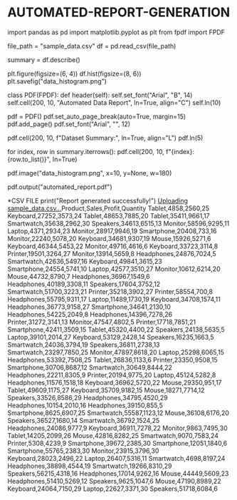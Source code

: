 # AUTOMATED-REPORT-GENERATION
import pandas as pd
import matplotlib.pyplot as plt
from fpdf import FPDF

file_path = "sample_data.csv"
df = pd.read_csv(file_path)

summary = df.describe()

plt.figure(figsize=(6, 4))
df.hist(figsize=(8, 6))
plt.savefig("data_histogram.png")

class PDF(FPDF):
    def header(self):
        self.set_font("Arial", "B", 14)
        self.cell(200, 10, "Automated Data Report", ln=True, align="C")
        self.ln(10)

pdf = PDF()
pdf.set_auto_page_break(auto=True, margin=15)
pdf.add_page()
pdf.set_font("Arial", "", 12)

pdf.cell(200, 10, f"Dataset Summary:", ln=True, align="L")
pdf.ln(5)

for index, row in summary.iterrows():
    pdf.cell(200, 10, f"{index}: {row.to_list()}", ln=True)

pdf.image("data_histogram.png", x=10, y=None, w=180)

pdf.output("automated_report.pdf")



*CSV FILE 
print("Report generated successfully!")
[Uploading sample_data.csv…]()Product,Sales,Profit,Quantity
Tablet,4858,2560,25
Keyboard,27252,3573,24
Tablet,48653,7885,20
Tablet,35411,9661,17
Smartwatch,35638,2962,30
Speakers,34613,6515,13
Monitor,58596,9295,11
Laptop,4371,2934,23
Monitor,28917,9946,19
Smartphone,20408,733,16
Monitor,22240,5078,20
Keyboard,34681,9307,19
Mouse,15926,5271,6
Keyboard,46344,5453,22
Monitor,49716,4616,6
Keyboard,33723,3114,8
Printer,19501,3264,27
Monitor,13914,5659,8
Headphones,24876,7024,5
Smartwatch,42636,5497,16
Keyboard,49841,3615,23
Smartphone,24554,5741,10
Laptop,42577,3510,27
Monitor,10612,6214,20
Mouse,44732,8790,7
Headphones,36967,1549,6
Headphones,40189,3308,11
Speakers,17604,3752,12
Smartwatch,51700,3223,21
Printer,35218,3902,27
Printer,58554,700,8
Headphones,55795,9311,17
Laptop,11489,1730,19
Keyboard,34708,1574,11
Headphones,36773,9158,27
Smartphone,34641,2130,10
Headphones,54225,2049,8
Headphones,14396,7278,26
Printer,31272,3141,13
Monitor,47547,4802,5
Printer,17718,7851,21
Smartphone,42411,3509,15
Tablet,45320,4400,22
Speakers,24138,5635,5
Laptop,39101,2014,27
Keyboard,53129,2428,14
Speakers,16235,1663,5
Smartwatch,24036,3794,19
Speakers,36811,2738,13
Smartwatch,23297,7850,25
Monitor,47897,8618,20
Laptop,25298,6065,15
Headphones,53392,7508,25
Tablet,26836,1133,6
Printer,23350,9508,15
Smartphone,30706,8687,12
Smartwatch,30649,8444,22
Headphones,22211,8305,9
Printer,20194,9775,20
Laptop,45124,5282,8
Headphones,11576,1518,18
Keyboard,36962,5720,22
Mouse,29350,951,17
Tablet,49609,1175,27
Keyboard,35709,9182,15
Mouse,18271,7714,12
Speakers,33526,8586,29
Headphones,34795,4520,29
Headphones,10154,2010,16
Headphones,39150,855,5
Smartphone,8625,6907,25
Smartwatch,55587,1123,12
Mouse,36108,6176,20
Speakers,36527,1680,14
Smartwatch,36792,1524,25
Headphones,24086,9777,9
Keyboard,36911,7278,22
Monitor,9863,7495,30
Tablet,14205,2099,26
Mouse,42816,8282,25
Smartwatch,9070,7583,24
Printer,5308,4239,9
Smartphone,39672,2385,30
Smartphone,12051,1840,6
Smartphone,55765,2383,30
Monitor,23915,3796,30
Keyboard,28023,2496,22
Laptop,26407,5316,11
Smartwatch,4698,8197,24
Headphones,38898,4544,19
Smartwatch,19266,8310,29
Speakers,56215,4318,16
Headphones,17014,9262,16
Mouse,44449,5609,23
Headphones,51410,5269,12
Speakers,9625,1047,6
Mouse,47190,8989,22
Keyboard,24064,7150,29
Laptop,22627,3371,30
Speakers,51718,6084,6




